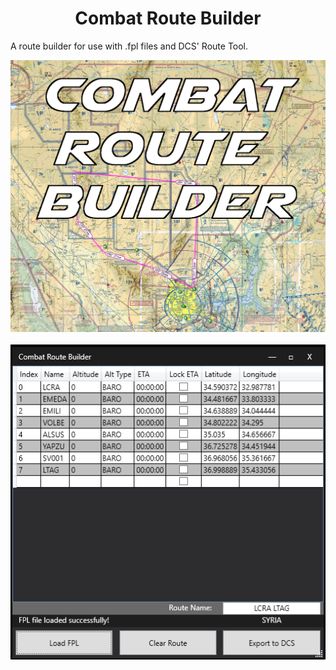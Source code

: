 <h1 align="center" id="title">Combat Route Builder</h1>

<p id="description">A route builder for use with .fpl files and DCS' Route Tool.</p>

<img src="crb.png" alt="banner"/>
<br><br>
<img src="crbwindow.png" alt="project-screenshot"/>
